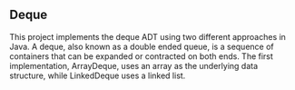 <!-- SUMMARY -->
## Deque

This project implements the deque ADT using two different approaches in Java. A deque, also known as a double ended queue, is a sequence of containers that can be expanded or contracted on both ends. The first implementation, ArrayDeque, uses an array as the underlying data structure, while LinkedDeque uses a linked list.
